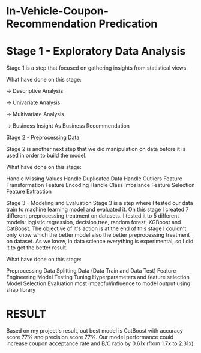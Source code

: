 # In-Vehicle-Coupon-Recommendation Predication

# Stage 1 - Exploratory Data Analysis

Stage 1 is a step that focused on gathering insights from statistical views.

What have done on this stage:

-> Descriptive Analysis

-> Univariate Analysis

-> Multivariate Analysis

-> Business Insight As Business Recommendation



Stage 2 - Preprocessing Data

Stage 2 is another next step that we did manipulation on data before it is used in order to build the model.

What have done on this stage:

Handle Missing Values
Handle Duplicated Data
Handle Outliers
Feature Transformation
Feature Encoding
Handle Class Imbalance
Feature Selection
Feature Extraction


Stage 3 - Modeling and Evaluation
Stage 3 is a step where I tested our data train to machine learning model and evaluated it. On this stage I created 7 different preprocessing treatment on datasets. I tested it to 5 different models: logistic regression, decision tree, random forest, XGBoost and CatBoost. The objective of it's action is at the end of this stage I couldn't only know which the better model also the better preprocessing treatment on dataset. As we know, in data science everything is experimental, so I did it to get the better result.

What  have done on this stage:

Preprocessing Data
Splitting Data (Data Train and Data Test)
Feature Engineering
Model Testing
Tuning Hyperparameters and feature selection
Model Selection
Evaluation most impacful/influence to model output using shap library


# RESULT

Based on my project's result, out best model is CatBoost with accuracy score 77% and precision score 77%. Our model performance could increase coupon acceptance rate and B/C ratio by 0.61x (from 1.7x to 2.31x).
